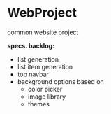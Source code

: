 # WebProject
common website project

**specs. backlog:**
* list generation
* list item generation
* top navbar
* background options based on 
	* color picker
	* image library
	* themes